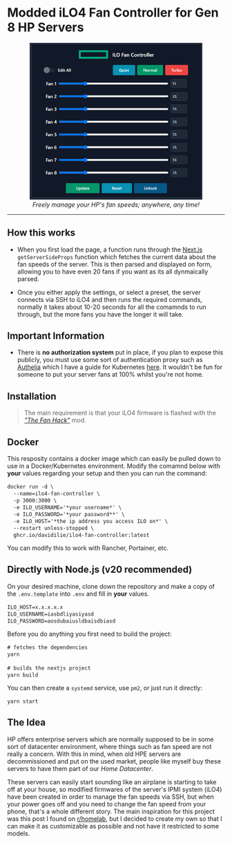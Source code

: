 # Modded iLO4 Fan Controller for Gen 8 HP Servers

<p align="center">
  <img width="400" src="readme/screenshot.png">
  <br>
  <i>Freely manage your HP's fan speeds; anywhere, any time!</i>
</p>

---

## How this works

-   When you first load the page, a function runs through the [Next.js](https://nextjs.org/) `getServerSideProps` function which fetches the current data about the fan speeds of the server. This is then parsed and displayed on form, allowing you to have even 20 fans if you want as its all dynmaically parsed.

-   Once you either apply the settings, or select a preset, the server connects via SSH to iLO4 and then runs the required commands, normally it takes about 10-20 seconds for all the comamnds to run through, but the more fans you have the longer it will take.

## Important Information

-   There is **no authorization system** put in place, if you plan to expose this publicly, you must use some sort of authentication proxy such as [Authelia](https://github.com/authelia/authelia) which I have a guide for Kubernetes [here](https://github.com/DavidIlie/kubernetes-setup/tree/master/8%20-%20authelia). It wouldn't be fun for someone to put your server fans at 100% whilst you're not home.

## Installation

> The main requirement is that your iLO4 firmware is flashed with the _["The Fan Hack"](https://www.reddit.com/r/homelab/comments/hix44v/silence_of_the_fans_pt_2_hp_ilo_4_273_now_with/)_ mod.

## Docker

This resposity contains a docker image which can easily be pulled down to use in a Docker/Kubernetes environment. Modify the comamnd below with **your** values regarding your setup and then you can run the command:

```shell
docker run -d \
  --name=ilo4-fan-controller \
  -p 3000:3000 \
  -e ILO_USERNAME='*your username*' \
  -e ILO_PASSWORD='*your password**' \
  -e ILO_HOST='*the ip address you access ILO on*' \
  --restart unless-stopped \
  ghcr.io/davidilie/ilo4-fan-controller:latest
```

You can modify this to work with Rancher, Portainer, etc.

## Directly with Node.js (v20 recommended)

On your desired machine, clone down the repository and make a copy of the `.env.template` into `.env` and fill in **your** values.

```env
ILO_HOST=x.x.x.x.x
ILO_USERNAME=iasbdliyasiyasd
ILO_PASSWORD=aosdubaiusldbaisdbiasd
```

Before you do anything you first need to build the project:

```shell
# fetches the dependencies
yarn

# builds the nextjs project
yarn build
```

You can then create a `systemd` service, use `pm2`, or just run it directly:

```shell
yarn start
```

## The Idea

HP offers enterprise servers which are normally supposed to be in some sort of datacenter environment, where things such as fan speed are not really a concern. With this in mind, when old HPE servers are decommissioned and put on the used market, people like myself buy these servers to have them part of our _Home Datacenter_.

These servers can easily start sounding like an airplane is starting to take off at your house, so modified firmwares of the server's IPMI system (iLO4) have been created in order to manage the fan speeds via SSH, but when your power goes off and you need to change the fan speed from your phone, that's a whole different story. The main inspiration for this project was this post I found on [r/homelab](https://www.reddit.com/r/homelab/comments/rcel73/i_created_a_web_page_to_manage_the_fans_of_my/), but I decided to create my own so that I can make it as customizable as possible and not have it restricted to some models.
